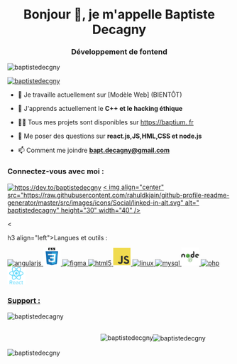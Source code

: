 <h1 align="center">Bonjour 👋, je m'appelle Baptiste Decagny</h1>
<h3 align="center">Développement de fontend</h3>

<p align="left"> <img src="https:/ /komarev.com/ghpvc/?username=baptistedecgny&label=Profile%20views&color=0e75b6&style=flat" alt="baptistedecgny" /> </p>

<p align="left"> <a href="https://github. com/ryo-ma/github-profile-trophy"><img src="https://github-profile-trophy.vercel.app/?username=baptistedecgny" alt="baptistedecgny" /></a> </ p>

- 🔭 Je travaille actuellement sur [Modèle Web] (BIENTÔT)

- 🌱 J'apprends actuellement le **C++ et le hacking éthique**

- 👨‍💻 Tous mes projets sont disponibles sur [https://baptium. fr](https://baptium.fr)

- 💬 Me poser des questions sur **react.js,JS,HML,CSS et node.js**

- 📫 Comment me joindre **bapt.decagny@gmail.com**

<h3 align="left">Connectez-vous avec moi :</h3>
<p align="left">
<a href="https://dev.to/https://dev.to/baptistedecgny" target=" blank"><img align="center" src="https://raw.githubusercontent.com/rahuldkjain/github-profile-readme-generator/master/src/images/icons/Social/devto.svg" alt=" https://dev.to/baptistedecgny" height="30" width="40" /></a>
<a href="https://linkedin.com/in/baptistedecagny" target="blank">< img align="center" src="https://raw.githubusercontent.com/rahuldkjain/github-profile-readme-generator/master/src/images/icons/Social/linked-in-alt.svg" alt=" baptistedecagny" height="30" width="40" /></a> </p>
<

h3 align="left">Langues et outils :</h3>
<p align="left"> <a href="https://angular.io" target="_blank" rel="noreferrer"> <img src="https://raw.githubusercontent.com/devicons/devicon /master/icons/angularjs/angularjs-original-wordmark.svg" alt="angularjs" width="40" height="40"/> </a> <a href="https://www.w3schools.com /css/" target="_blank" rel="noreferrer"> <img src="https://raw.githubusercontent.com/devicons/devicon/master/icons/css3/css3-original-wordmark.svg" alt= "css3" width="40" height="40"/> </a> <a href="https://www.figma.com/" target="_blank" rel="noreferrer"> <img src= "https://www.vectorlogo.zone/logos/figma/figma-icon.svg" alt="figma" width="40" height="40"/> </a> <a href="https:/ /www.w3.org/html/" target="_blank" rel="noreferrer"> <img src="https://raw.githubusercontent.com/devicons/devicon/master/icons/html5/html5-original- wordmark.svg" alt="html5" width="40" height="40"/> </a> <a href="https://developer.mozilla.org/en-US/docs/Web/JavaScript" target="_blank" rel="noreferrer"> <img src="https://raw.githubusercontent.com/devicons/devicon/master/icons/javascript/javascript-original.svg" alt="javascript" width=" 40" hauteur="40"/> </a> <a href="https://www.linux.org/" target="_blank" rel="noreferrer"> <img src="https://raw .githubusercontent.com/devicons/devicon/master/icons/linux/linux-original.svg" alt="linux" width="40" height="40"/> </a> <a href="https:/ /www.mysql.com/" target="_blank" rel="noreferrer"> <img src="https://raw.githubusercontent.com/devicons/devicon/master/icons/mysql/mysql-original-wordmark. svg" alt="mysql" width="40" height="40"/> </a> <a href="https://nodejs.org" target="_blank" rel="noreferrer"> <img src ="https://raw.githubusercontent.com/devicons/devicon/master/icons/nodejs/nodejs-original-wordmark.svg" alt="nodejs" width="40" height="40"/> </a > <a href="https://www.php.net" target="_blank" rel="noreferrer"> <img src="https://raw.githubusercontent.com/devicons/devicon/master/icons/ php/php-original.svg" alt="php" width="40" height="40"/> </a> <a href="https://reactjs.org/" target="_blank" rel="noreferrer"> <img src="https://raw.githubusercontent.com/devicons/devicon/master/icons/react/react-original-wordmark.svg" alt="react" width="40" height="40"/> </ une> </p>

<h3 align="left">Support :</h3>
<p> <a href="https://ko-fi.com/baptistedecagny"> <img align="left" src="https://cdn .ko-fi.com/cdn/kofi3.png?v=3" height="50" width="210" alt="baptistedecagny" /></a> </p> <br><br>

<p><img align="left" src="https://github-readme-stats.vercel.app/api/top-langs?username=baptistedecgny&show_icons=true&locale=en&layout=compact" alt="baptistedecgny" /> </p>

<p> <img align="center" src="https://github-readme-stats.vercel.app/api?username=baptistedecgny&show_icons=true&locale=en" alt="baptistedecgny" /> </p>

<p><img align="center" src="https://github-readme-streak-stats.herokuapp.com/?user=baptistedecgny&" alt="baptistedecgny" /></p>
